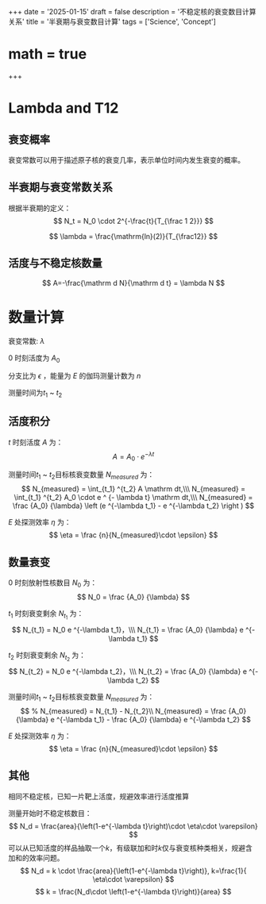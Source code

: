 +++
date = '2025-01-15'
draft = false
description = '不稳定核的衰变数目计算关系'
title = '半衰期与衰变数目计算'
tags = ['Science', 'Concept']
# math = true
+++

# Lambda and T12

## 衰变概率
衰变常数可以用于描述原子核的衰变几率，表示单位时间内发生衰变的概率。
## 半衰期与衰变常数关系
根据半衰期的定义：
$$
N_t = N_0 \cdot 2^{-\frac{t}{T_{\frac 1 2}}}
$$


$$
\lambda = \frac{\mathrm{ln}(2)}{T_{\frac12}}
$$

## 活度与不稳定核数量
$$
A=-\frac{\mathrm d N}{\mathrm d t} = \lambda N
$$



# 数量计算
衰变常数: $\lambda$

0 时刻活度为 $A_0$

分支比为 $\epsilon$ ，能量为 $E$ 的伽玛测量计数为 $n$

测量时间为$t_1$ ~ $t_2$
## 活度积分
$t$ 时刻活度 $A$ 为：
$$
A = A_0 \cdot e ^ {- \lambda t}
$$

测量时间$t_1$ ~ $t_2$目标核衰变数量 $N_{measured}$ 为：
$$
N_{measured} = \int_{t_1} ^{t_2} A \mathrm dt,\\\
N_{measured} = \int_{t_1} ^{t_2} A_0 \cdot e ^ {- \lambda t} \mathrm dt,\\\
N_{measured} = \frac {A_0} {\lambda} \left (e ^{-\lambda t_1} - e ^{-\lambda t_2} \right ) 
$$

$E$ 处探测效率 $\eta$ 为：
$$
\eta = \frac {n}{N_{measured}\cdot \epsilon}
$$


## 数量衰变
0 时刻放射性核数目 $N_0$ 为：
$$ 
N_0 = \frac {A_0} {\lambda}
$$

$t_1$ 时刻衰变剩余 $N_{t_1}$ 为：
$$
N_{t_1} = N_0 e ^{-\lambda t_1}，\\\
N_{t_1} = \frac {A_0} {\lambda} e ^{-\lambda t_1}
$$

$t_2$ 时刻衰变剩余 $N_{t_2}$ 为：
$$
N_{t_2} = N_0 e ^{-\lambda t_2}，\\\
N_{t_2} = \frac {A_0} {\lambda} e ^{-\lambda t_2}
$$

测量时间$t_1$ ~ $t_2$目标核衰变数量 $N_{measured}$ 为：
$$
% N_{measured} = N_{t_1} - N_{t_2}\\
N_{measured} = \frac {A_0} {\lambda} e ^{-\lambda t_1} - \frac {A_0} {\lambda} e ^{-\lambda t_2}
$$

$E$ 处探测效率 $\eta$ 为：
$$
\eta = \frac {n}{N_{measured}\cdot \epsilon}
$$

## 其他
相同不稳定核，已知一片靶上活度，规避效率进行活度推算

测量开始时不稳定核数目：
$$
N_d = \frac{area}{\left(1-e^{-\lambda t}\right)\cdot \eta\cdot \varepsilon}
$$
可以从已知活度的样品抽取一个$k$，有级联加和时$k$仅与衰变核种类相关，规避含加和的效率问题。
$$
N_d = k \cdot \frac{area}{\left(1-e^{-\lambda t}\right)}, k=\frac{1}{ \eta\cdot \varepsilon}
$$
$$
k = \frac{N_d\cdot \left(1-e^{-\lambda t}\right)}{area}
$$
